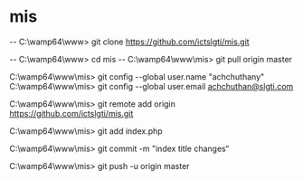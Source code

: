 # mis
-- C:\wamp64\www> git clone https://github.com/ictslgti/mis.git


-- C:\wamp64\www> cd mis
-- C:\wamp64\www\mis> git pull origin master



C:\wamp64\www\mis> git config --global user.name "achchuthany"
C:\wamp64\www\mis> git config --global user.email achchuthan@slgti.com



C:\wamp64\www\mis> git remote add origin https://github.com/ictslgti/mis.git

C:\wamp64\www\mis> git add index.php

C:\wamp64\www\mis> git commit -m "index title changes“

C:\wamp64\www\mis> git push -u origin master


